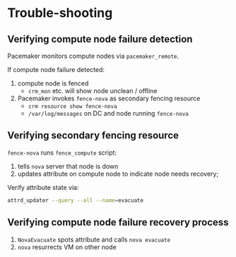 <!-- .slide: data-state="section-break" id="trouble-shooting" -->
# Trouble-shooting


<!-- .slide: data-state="normal" id="verifying-node-failure-detection" data-menu-title="Failure detection" -->
## Verifying compute node failure detection

Pacemaker monitors compute nodes via `pacemaker_remote`.

If compute node failure detected:

1.  compute node is fenced
    -   `crm_mon` etc. will show node unclean / offline
1.  Pacemaker invokes `fence-nova` as secondary fencing resource
    -   `crm resource show fence-nova`
    -   `/var/log/messages` on DC and node running `fence-nova`


<!-- .slide: data-state="normal" id="verifying-fence-nova" data-menu-title="Secondary fencing" -->
## Verifying secondary fencing resource

`fence-nova` runs `fence_compute` script:

1.  tells `nova` server that node is down
1.  updates attribute on compute node to indicate node needs recovery;

Verify attribute state via:

```sh
attrd_updater --query --all --name=evacuate
```


<!-- .slide: data-state="normal" id="verifying-node-recovery" -->
## Verifying compute node failure recovery process

1.  `NovaEvacuate` spots attribute and calls `nova evacuate`
1.  `nova` resurrects VM on other node
